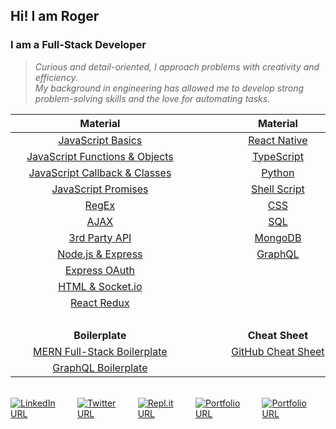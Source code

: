 ## Hi! I am Roger

### I am a Full-Stack Developer

> _<span>Curious and detail-oriented, I approach problems with creativity and efficiency. <br/> My background in engineering has allowed me to develop strong <br/>problem-solving skills and the love for automating tasks.</span>_

|                                                                                                                                                                                        **Material**                                                                                                                                                                                        |                                                                                                                                                                                     **Material**                                                                                                                                                                                     |
| :----------------------------------------------------------------------------------------------------------------------------------------------------------------------------------------------------------------------------------------------------------------------------------------------------------------------------------------------------------------------------------------: | :----------------------------------------------------------------------------------------------------------------------------------------------------------------------------------------------------------------------------------------------------------------------------------------------------------------------------------------------------------------------------------: |
|                                                                                                                                [JavaScript Basics](https://github.com/Roger-Takeshita/Bootcamp-Software-Engineer/blob/master/W01D02_Intro_JS_Data_Types.md)                                                                                                                                |                                                                                                                                                           [React Native](https://github.com/Roger-Takeshita/React-Native)                                                                                                                                                            |
|                                                                                                                          [JavaScript Functions & Objects](https://github.com/Roger-Takeshita/Bootcamp-Software-Engineer/blob/master/W01D03_Functions_Objects.md)                                                                                                                           |                                                                                                                                                             [TypeScript](https://github.com/Roger-Takeshita/TypeScript)                                                                                                                                                              |
|                                                                                                                           [JavaScript Callback & Classes](https://github.com/Roger-Takeshita/Bootcamp-Software-Engineer/blob/master/W02D02_Callback_Classes.md)                                                                                                                            |                                                                                                                                                                 [Python](https://github.com/Roger-Takeshita/Python)                                                                                                                                                                  |
|                                                                                                                            [JavaScript Promises](https://github.com/Roger-Takeshita/Bootcamp-Software-Engineer/blob/master/W05D02_JS_Promises_Producing_API.md)                                                                                                                            |                                                                                                                                                           [Shell Script](https://github.com/Roger-Takeshita/Shell-Script)                                                                                                                                                            |
|                                                                                                                                        [RegEx](https://github.com/Roger-Takeshita/Bootcamp-Software-Engineer/blob/master/W06D02_RegExp_Summary.md)                                                                                                                                         |                                                                                                                                                                    [CSS](https://github.com/Roger-Takeshita/CSS)                                                                                                                                                                     |
|                                                                                                                                           [AJAX](https://github.com/Roger-Takeshita/Bootcamp-Software-Engineer/blob/master/W05D04_AJAX_APIs.md)                                                                                                                                            |                                                                                                                                                                    [SQL](https://github.com/Roger-Takeshita/SQL)                                                                                                                                                                     |
|                                                                                                                                [3rd Party API](https://github.com/Roger-Takeshita/Bootcamp-Software-Engineer/blob/master/W05D01_Consuming_3rd_Party_API.md)                                                                                                                                |                                                                                                                                  [MongoDB](https://github.com/Roger-Takeshita/Bootcamp-Software-Engineer/blob/master/W04D03_MongoDB_Cheat_Sheet.md)                                                                                                                                  |
|                                                                                                                              [Node.js & Express](https://github.com/Roger-Takeshita/Bootcamp-Software-Engineer/blob/master/W04D01_Full-Stack_Node_Express.md)                                                                                                                              |                                                                                                                                                                [GraphQL](https://github.com/Roger-Takeshita/GraphQL)                                                                                                                                                                 |
|                                                                                                                                         [Express OAuth](https://github.com/Roger-Takeshita/Bootcamp-Software-Engineer/blob/master/W05D03_OAuth.md)                                                                                                                                         |                                                                                                                                                                                                                                                                                                                                                                                      |
|                                                                                                                                 [HTML & Socket.io](https://github.com/Roger-Takeshita/Bootcamp-Software-Engineer/blob/master/W05D05_Realtime_Socket.io.md)                                                                                                                                 |                                                                                                                                                                                                                                                                                                                                                                                      |
|                                                                                                                                       [React Redux](https://github.com/Roger-Takeshita/Bootcamp-Software-Engineer/blob/master/W11D04_React_Redux.md)                                                                                                                                       |                                                                                                                                                                                                                                                                                                                                                                                      |
| &nbsp;&nbsp;&nbsp;&nbsp;&nbsp;&nbsp;&nbsp;&nbsp;&nbsp;&nbsp;&nbsp;&nbsp;&nbsp;&nbsp;&nbsp;&nbsp;&nbsp;&nbsp;&nbsp;&nbsp;&nbsp;&nbsp;&nbsp;&nbsp;&nbsp;&nbsp;&nbsp;&nbsp;&nbsp;&nbsp;&nbsp;&nbsp;&nbsp;&nbsp;&nbsp;&nbsp;&nbsp;&nbsp;&nbsp;&nbsp;&nbsp;&nbsp;&nbsp;&nbsp;&nbsp;&nbsp;&nbsp;&nbsp;&nbsp;&nbsp;&nbsp;&nbsp;&nbsp;&nbsp;&nbsp;&nbsp;&nbsp;&nbsp;&nbsp;&nbsp;&nbsp;&nbsp;&nbsp; | &nbsp;&nbsp;&nbsp;&nbsp;&nbsp;&nbsp;&nbsp;&nbsp;&nbsp;&nbsp;&nbsp;&nbsp;&nbsp;&nbsp;&nbsp;&nbsp;&nbsp;&nbsp;&nbsp;&nbsp;&nbsp;&nbsp;&nbsp;&nbsp;&nbsp;&nbsp;&nbsp;&nbsp;&nbsp;&nbsp;&nbsp;&nbsp;&nbsp;&nbsp;&nbsp;&nbsp;&nbsp;&nbsp;&nbsp;&nbsp;&nbsp;&nbsp;&nbsp;&nbsp;&nbsp;&nbsp;&nbsp;&nbsp;&nbsp;&nbsp;&nbsp;&nbsp;&nbsp;&nbsp;&nbsp;&nbsp;&nbsp;&nbsp;&nbsp;&nbsp;&nbsp;&nbsp; |
|                                                                                                                                                                                      **Boilerplate**                                                                                                                                                                                       |                                                                                                                                                                                   **Cheat Sheet**                                                                                                                                                                                    |
|                                                                                                                                                [MERN Full-Stack Boilerplate](https://github.com/Roger-Takeshita/My-Full-Stack-Boilerplate")                                                                                                                                                |                                                                                                                                                           [GitHub Cheat Sheet](https://github.com/Roger-Takeshita/GitHub)                                                                                                                                                            |
|                                                                                                                                                    [GraphQL Boilerplate](https://github.com/Roger-Takeshita/GraphQL-Prisma-Boilerplate)                                                                                                                                                    |                                                                                                                                                                                                                                                                                                                                                                                      |

<br/>
<div style="display: flex;">
  <a href="https://www.linkedin.com/in/roger-takeshita" target="_blank">
      <img alt="LinkedIn URL" src="https://img.shields.io/badge/-Roger&hyphen;Takeshita-grey?style=flat-square&logo=Linkedin&logoColor=blue">
  </a>
  <a style="margin-left: 5px;" href="https://twitter.com/RogerTakeshita" target="_blank">
      <img alt="Twitter URL" src="https://img.shields.io/badge/-@RogerTakeshita-grey?style=flat-square&logo=Twitter&logoColor=blue">
  </a>
  <a style="margin-left: 5px;" href="https://repl.it/@rogertakeshita" target="_blank">
      <img alt="Repl.it URL" src="https://img.shields.io/badge/-@RogerTakeshita-grey?style=flat-square&logo=Repl.it&logoColor=999999">
  </a>
  <a style="margin-left: 5px;" href="http://rogertakeshita.com" target="_blank">
      <img alt="Portfolio URL" src="https://img.shields.io/badge/-Portfolio-grey?style=flat-square&logo=Safari&logoColor=lightblue">
  </a>
  <a style="margin-left: 5px;" href="" target="_blank">
      <img alt="Portfolio URL" src="https://img.shields.io/badge/-Resume-grey?style=flat-square&logo=Adobe%20Acrobat%20Reader&logoColor=red">
  </a>
</a>
</div>
